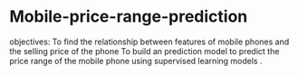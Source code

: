 # Mobile-price-range-prediction
objectives:
To find the relationship between features of mobile phones and the selling price of the phone
To build an prediction model to predict the price range of the mobile phone using supervised learning models .

